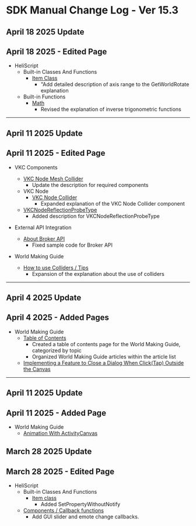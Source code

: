 # SDK Manual Change Log - Ver 15.3

## April 18 2025 Update

## April 18 2025 - Edited Page

- HeliScript
    - Built-in Classes And Functions
        - [Item Class](https://vrhikky.github.io/VketCloudSDK_Documents/latest/en/hs/hs_class_item.html)
            - "Add detailed description of axis range to the GetWorldRotate explanation
    - Built-in Functions
        - [Math](https://vrhikky.github.io/VketCloudSDK_Documents/latest/en/hs/hs_system_function_math.html)
            - Revised the explanation of inverse trigonometric functions

---

## April 11 2025 Update

## April 11 2025 - Edited Page

- VKC Components
    - [VKC Node Mesh Collider](https://vrhikky.github.io/VketCloudSDK_Documents/15.3/en/VKCComponents/VKCNodeMeshCollider.html)
        - Update the description for required components
     - VKC Node     
         - [VKC Node Collider](https://vrhikky.github.io/VketCloudSDK_Documents/15.3/en/VKCComponents/VKCNodeCollider.html)
             - Expanded explanation of the VKC Node Collider component
     - [VKCNodeReflectionProbeType](https://vrhikky.github.io/VketCloudSDK_Documents/15.3/VKCComponents/VKCNodeReflectionProbeType.html)
         - Added description for VKCNodeReflectionProbeType
   
 - External API Integration
     - [About Broker API](https://vrhikky.github.io/VketCloudSDK_Documents/15.3/en/ExternalAPI/BrokerAPI.html)
         - Fixed sample code for Broker API

 - World Making Guide
     - [How to use Colliders / Tips](https://vrhikky.github.io/VketCloudSDK_Documents/15.3/en/WorldMakingGuide/Collider.html)
         - Expansion of the explanation about the use of colliders

---

## April 4 2025 Update

## April 4 2025 - Added Pages

 - World Making Guide
     - [Table of Contents](../WorldMakingGuide/WorldMakingGuide.md)
         - Created a table of contents page for the World Making Guide, categorized by topic
         - Organized World Making Guide articles within the article list
   - [Implementing a Feature to Close a Dialog When Click(Tap) Outside the Canvas](https://vrhikky.github.ioVketCloudSDK_Documents/15.3/en/WorldMakingGuide/CloseCanvas.html)

---

## April 11 2025 Update

## April 11 2025 - Added Page

- World Making Guide
    - [Animation With ActivityCanvas](https://vrhikky.github.io/VketCloudSDK_Documents/15.2/en/WorldMakingGuide/AnimationWithActivityCanvas.html)

## March 28 2025 Update

## March 28 2025 - Edited Page

 - HeliScript 
     - Built-in Classes And Functions
         - [Item class](https://vrhikky.github.io/VketCloudSDK_Documents/15.3/en/hs/hs_class_item.html)
             - Added SetPropertyWithoutNotify
     - [Components / Callback functions](https://vrhikky.github.io/VketCloudSDK_Documents/15.3/en/hs/hs_component.html)
         - Add GUI slider and emote change callbacks.
